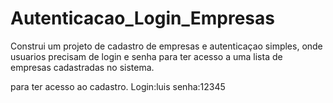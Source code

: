 # Autenticacao_Login_Empresas
Construi um projeto de cadastro de empresas e autenticaçao simples, onde usuarios precisam de login e senha para ter acesso a uma lista de empresas cadastradas no sistema.


para ter acesso ao cadastro.
Login:luis
senha:12345

